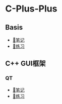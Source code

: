# C-Plus-Plus
## Basis
- [:notebook_with_decorative_cover:笔记](./note/README.md)
- [:pencil:练习](./exercise/README.md)

## C++ GUI框架
### QT
- [:notebook_with_decorative_cover:笔记](./qt/note/README.md)
- [:pencil:练习](./qt/exercise/README.md)
